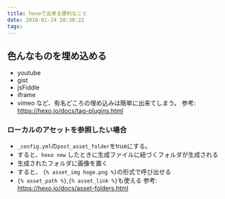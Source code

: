 ```yaml
---
title: hexoで出来る便利なこと
date: 2018-01-24 20:38:22
tags:
---
```


## 色んなものを埋め込める
- youtube
- gist
- jsFiddle
- iframe
- vimeo
など、有名どころの埋め込みは簡単に出来てしまう。
参考: https://hexo.io/docs/tag-plugins.html

### ローカルのアセットを参照したい場合
- `_config.yml`の`post_asset_folder`をtrueにする。
- すると、`hexo new` したときに生成ファイルに紐づくフォルダが生成される
- 生成されたフォルダに画像を置く
- すると、 `{% asset_img hoge.png %}`の形式で呼び出せる
- `{% asset_path %}`,`{% asset_link %}`も使える
参考: https://hexo.io/docs/asset-folders.html
